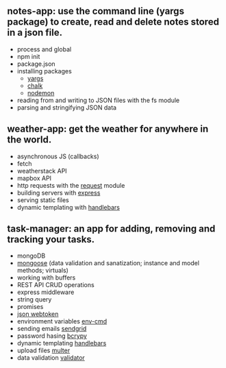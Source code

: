## notes-app: use the command line (yargs package) to create, read and delete notes stored in a json file.

* process and global
* npm init
* package.json
* installing packages  
  * [yargs](https://www.npmjs.com/package/yargs)
  * [chalk](https://www.npmjs.com/package/chalk)
  * [nodemon](https://www.npmjs.com/package/nodemon)
* reading from and writing to JSON files with the fs module
* parsing and stringifying JSON data

## weather-app: get the weather for anywhere in the world.

* asynchronous JS (callbacks)
* fetch
* weatherstack API
* mapbox API
* http requests with the [request](https://www.npmjs.com/package/request) module
* building servers with [express](https://www.npmjs.com/package/express)
* serving static files
* dynamic templating with [handlebars](https://www.npmjs.com/package/hbs)


## task-manager: an app for adding, removing and tracking your tasks.

* mongoDB
* [mongoose](https://mongoosejs.com/) (data validation and sanatization; instance and model methods; virtuals)
* working with buffers
* REST API CRUD operations
* express middleware
* string query
* promises
* [json webtoken](https://jwt.io/)
* environment variables [env-cmd](https://www.npmjs.com/package/env-cmd)
* sending emails [sendgrid](https://www.npmjs.com/package/@sendgrid/mail)
* password hasing [bcrypy](https://www.npmjs.com/package/bcrypt)
* dynamic templating [handlebars](https://www.npmjs.com/package/hbs)
* upload files [multer](https://www.npmjs.com/package/multer)
* data validation [validator](https://www.npmjs.com/package/validator)
